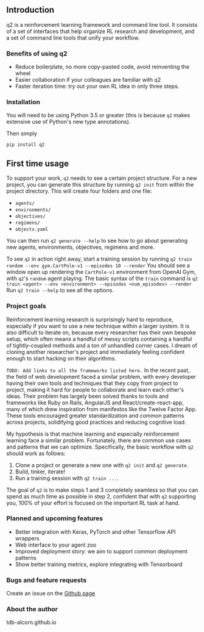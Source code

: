 ## Introduction

q2 is a reinforcement learning framework and command line tool. It consists of a set of interfaces that help organize RL research and development, and a set of command line tools that unify your workflow.

### Benefits of using q2

- Reduce boilerplate, no more copy-pasted code, avoid reinventing the wheel
- Easier collaboration if your colleagues are familiar with q2
- Faster iteration time: try out your own RL idea in only three steps.

### Installation

You will need to be using Python 3.5 or greater (this is because `q2` makes extensive use of Python's new type annotations).

Then simply

```pip install q2```

## First time usage

To support your work, `q2` needs to see a certain project structure. For a new project, you can generate this structure by running
```q2 init```
from within the project directory. This will create four folders and one file:

 - `agents/`
 - `environments/`
 - `objectives/`
 - `regimens/`
 - `objects.yaml`

You can then run `q2 generate --help` to see how to go about generating new agents, environments, objectives, regimens and more.

To see `q2` in action right away, start a training session by running
```q2 train random --env gym.CartPole-v1 --episodes 10 --render```
You should see a window open up rendering the `CartPole-v1` environment from OpenAI Gym, with `q2`'s `random` agent playing. The basic syntax of the `train` command is
```q2 train <agent> --env <environment> --episodes <num_episodes> --render```
Run `q2 train --help` to see all the options.


### Project goals

Reinforcement learning research is surprisingly hard to reproduce, especially if you want to use a new technique within a larger system. It is also difficult to iterate on, because every researcher has their own bespoke setup, which often means a handful of messy scripts containing a handful of tightly-coupled methods and a ton of unhandled corner cases. I dream of cloning another researcher's project and immediately feeling confident enough to start hacking on their algorithms.


`TODO: Add links to all the frameworks listed here.`
In the recent past, the field of web development faced a similar problem, with every developer having their own tools and techniques that they copy from project to project, making it hard for people to collaborate and learn each other's ideas. Their problem has largely been solved thanks to tools and frameworks like Ruby on Rails, AngularJS and React/create-react-app, many of which drew inspiration from manifestos like the Twelve Factor App. These tools encouraged greater standardization and common patterns across projects, solidifying good practices and reducing cognitive load.

My hypothesis is that machine learning and especially reinforcement learning face a similar problem. Fortunately, there are common use cases and patterns that we can optimize. Specifically, the basic workflow with `q2` should work as follows:

1. Clone a project or generate a new one with `q2 init` and `q2 generate`.
2. Build, tinker, iterate!
3. Run a training session with `q2 train ...`.

The goal of `q2` is to make steps 1 and 3 completely seamless so that you can spend as much time as possible in step 2, confident that with `q2` supporting you, 100% of your effort is focused on the important RL task at hand.

### Planned and upcoming features
- Better integration with Keras, PyTorch and other Tensorflow API wrappers
- Web interface to your agent zoo
- Improved deployment story: we aim to support common deployment patterns
- Show better training metrics, explore integrating with Tensorboard

### Bugs and feature requests

Create an issue on the [Github page](https://github.com/tdb-alcorn/q2)

### About the author

tdb-alcorn.github.io